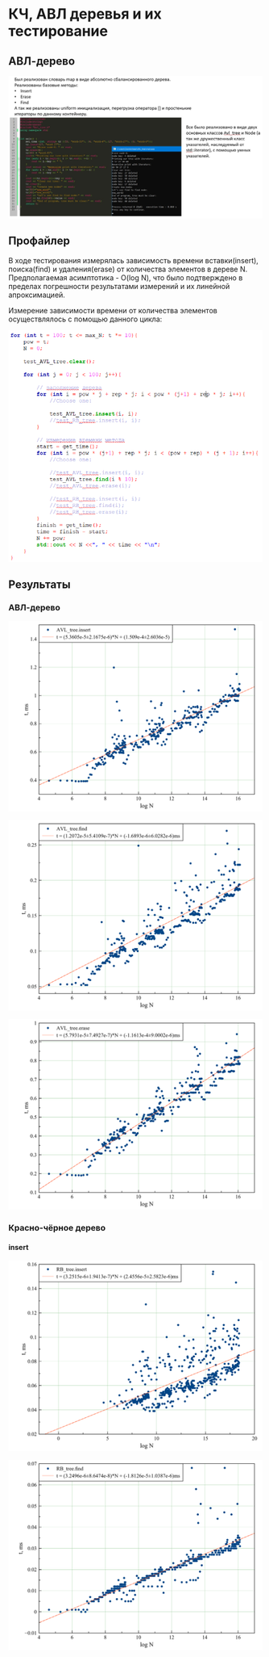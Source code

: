 # КЧ, АВЛ деревья и их тестирование

## АВЛ-дерево

![insert](https://github.com/sedykh-ag/trees/blob/main/Presentation/AVL_tree_slide.jpg)

## Профайлер

В ходе тестирования измерялась зависимость времени вставки(insert), поиска(find) и удаления(erase) от количества элементов в дереве N. Предполагаемая асимптотика - O(log N), что было подтверждено в пределах погрешности результатами измерений и их линейной апроксимацией.

Измерение зависимости времени от количества элементов осуществлялось с помощью данного цикла:

![insert](https://github.com/sedykh-ag/trees/blob/main/Presentation/Profiler_code.png)

## Результаты

### АВЛ-дерево

![insert](https://github.com/sedykh-ag/trees/blob/main/Profiler/AVL_tree_insert.png)

![find](https://github.com/sedykh-ag/trees/blob/main/Profiler/AVL_tree_find.png)

![remove](https://github.com/sedykh-ag/trees/blob/main/Profiler/AVL_tree_erase.png)

### Красно-чёрное дерево

#### insert

![insert](https://github.com/sedykh-ag/trees/blob/main/Profiler/RB_tre_insert.png)

![find](https://github.com/sedykh-ag/trees/blob/main/Profiler/RB_tree_find.png)
